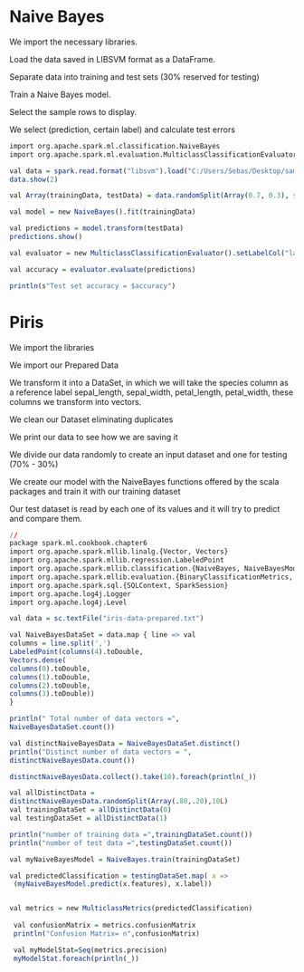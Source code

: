 # Naive Bayes

We import the necessary libraries.

Load the data saved in LIBSVM format as a DataFrame.

Separate data into training and test sets (30% reserved for testing)

Train a Naive Bayes model.

Select the sample rows to display.

We select (prediction, certain label) and calculate test errors

```R
import org.apache.spark.ml.classification.NaiveBayes
import org.apache.spark.ml.evaluation.MulticlassClassificationEvaluator

val data = spark.read.format("libsvm").load("C:/Users/Sebas/Desktop/sample_libsvm_data.txt")
data.show(2)

val Array(trainingData, testData) = data.randomSplit(Array(0.7, 0.3), seed = 1234L)

val model = new NaiveBayes().fit(trainingData)

val predictions = model.transform(testData)
predictions.show()

val evaluator = new MulticlassClassificationEvaluator().setLabelCol("label").setPredictionCol("prediction").setMetricName("accuracy")

val accuracy = evaluator.evaluate(predictions)

println(s"Test set accuracy = $accuracy")
```

# Piris

We import the libraries

We import our Prepared Data

We transform it into a DataSet, in which we will take the species column as a reference label sepal_length, sepal_width, petal_length, petal_width, these columns we transform into vectors.

We clean our Dataset eliminating duplicates

We print our data to see how we are saving it

We divide our data randomly to create an input dataset and one for testing (70% - 30%)

We create our model with the NaiveBayes functions offered by the scala packages and train it with our training dataset

Our test dataset is read by each one of its values and it will try to predict and compare them.


```R
// 
package spark.ml.cookbook.chapter6
import org.apache.spark.mllib.linalg.{Vector, Vectors} 
import org.apache.spark.mllib.regression.LabeledPoint 
import org.apache.spark.mllib.classification.{NaiveBayes, NaiveBayesModel}
import org.apache.spark.mllib.evaluation.{BinaryClassificationMetrics, MulticlassMetrics, MultilabelMetrics, binary}
import org.apache.spark.sql.{SQLContext, SparkSession}
import org.apache.log4j.Logger
import org.apache.log4j.Level

val data = sc.textFile("iris-data-prepared.txt")

val NaiveBayesDataSet = data.map { line => val 
columns = line.split(',')
LabeledPoint(columns(4).toDouble,
Vectors.dense(
columns(0).toDouble,
columns(1).toDouble,
columns(2).toDouble,
columns(3).toDouble))
}

println(" Total number of data vectors =", 
NaiveBayesDataSet.count())

val distinctNaiveBayesData = NaiveBayesDataSet.distinct() 
println("Distinct number of data vectors = ", 
distinctNaiveBayesData.count())

distinctNaiveBayesData.collect().take(10).foreach(println(_))

val allDistinctData =
distinctNaiveBayesData.randomSplit(Array(.80,.20),10L)
val trainingDataSet = allDistinctData(0)
val testingDataSet = allDistinctData(1)

println("number of training data =",trainingDataSet.count())
println("number of test data =",testingDataSet.count())

val myNaiveBayesModel = NaiveBayes.train(trainingDataSet)

val predictedClassification = testingDataSet.map( x => 
 (myNaiveBayesModel.predict(x.features), x.label))


val metrics = new MulticlassMetrics(predictedClassification)
  
 val confusionMatrix = metrics.confusionMatrix 
 println("Confusion Matrix= n",confusionMatrix)

 val myModelStat=Seq(metrics.precision)
 myModelStat.foreach(println(_))
```